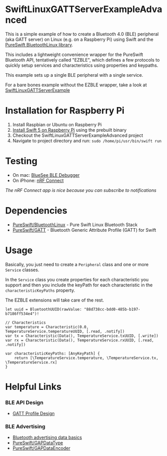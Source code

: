# SwiftLinuxGATTServerExampleAdvanced

This is a simple example of how to create a Bluetooth 4.0 (BLE) peripheral (aka GATT server) on Linux (e.g. on a Raspberry Pi) using Swift and the [PureSwift BluetoothLinux library](https://github.com/PureSwift/BluetoothLinux).

This includes a lightweight convenience wrapper for the PureSwift Bluetooth API, tentatively called "EZBLE", which defines a few protocols to quickly setup services and characteristics using properties and keypaths.

This example sets up a single BLE peripheral with a single service.

For a bare bones example without the EZBLE wrapper, take a look at [SwiftLinuxGATTServerExample](https://github.com/kevinbrewster/SwiftLinuxGATTServerExample)

# Installation for Raspberry Pi

1. Install Raspbian or Ubuntu on Raspberry Pi
2. [Install Swift 5 on Raspberry Pi](https://github.com/uraimo/buildSwiftOnARM) using the prebuilt binary
3. Checkout the SwiftLinuxGATTServerExampleAdvanced project
4. Navigate to project directory and run: `sudo /home/pi/usr/bin/swift run`

# Testing

* On mac: [BlueSee BLE Debugger](https://apps.apple.com/us/app/bluesee-ble-debugger/id1336679524?mt=12)
* On iPhone: [nRF Connect](https://apps.apple.com/us/app/nrf-connect/id1054362403)

*The nRF Connect app is nice because you can subscribe to notifications*

# Dependencies

* [PureSwift/BluetoothLinux](https://github.com/PureSwift/BluetoothLinux) - Pure Swift Linux Bluetooth Stack
* [PureSwift/GATT](https://github.com/PureSwift/GATT) - Bluetooth Generic Attribute Profile (GATT) for Swift


# Usage

Basically, you just need to create a `Peripheral` class and one or more `Service` classes. 

In the `Service` class you create properties for each characteristic you support and then you include the keyPath for each characteristic in the `characteristicKeyPaths` property. 

The EZBLE extensions will take care of the rest.

```
let uuid = BluetoothUUID(rawValue: "88d738cc-bdd0-485b-b197-b7186ff534e4")!

// Characteristics
var temperature = Characteristic(0.0, TemperatureService.temperatureUUID, [.read, .notify])
var tx = Characteristic(Data(), TemperatureService.txUUID, [.write])
var rx = Characteristic(Data(), TemperatureService.rxUUID, [.read, .notify])

var characteristicKeyPaths: [AnyKeyPath] {
    return [\TemperatureService.temperature, \TemperatureService.tx, \TemperatureService.rx]
}
```

# Helpful Links

### BLE API Design

  * [GATT Profile Design](https://blog.kstechnologies.com/gatt-profile-design/)
 
### BLE Advertising

  * [Bluetooth advertising data basics](https://www.silabs.com/community/wireless/bluetooth/knowledge-base.entry.html/2017/02/10/bluetooth_advertisin-hGsf)
  * [PureSwift/GAPDataType](http://pureswift.github.io/Bluetooth/docs/Structs/GAPDataType.html)
  * [PureSwift/GAPDataEncoder](http://pureswift.github.io/Bluetooth/docs/Structs/GAPDataEncoder.html)
